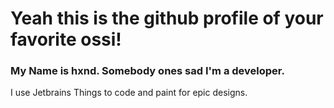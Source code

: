 # Yeah this is the github profile of your favorite ossi!
### My Name is hxnd. Somebody ones sad I'm a developer.

I use Jetbrains Things to code and paint for epic designs.
